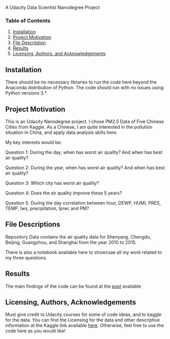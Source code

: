 A Udacity Data Scientist Nanodegree Project

### Table of Contents

1. [Installation](#installation)
2. [Project Motivation](#motivation)
3. [File Description](#files)
4. [Results](#results)
5. [Licensing, Authors, and Acknowledgements](#licensing)

## Installation <a name="installation"></a>

There should be no necessary libraries to run the code here beyond the Anaconda distribution of Python. The code should run with no issues using Python versions 3.*.

## Project Motivation<a name="motivation"></a>

This is an Udacity Nanodegree project. 
I chose PM2.5 Data of Five Chinese Cities from Kaggle.
As a Chinese, I am quite interested in the pollution situation in China, and apply data analysis skills here.

My key interests would be:

Question 1: During the day, when has worst air quality? And when has best air quality?

Question 2: During the year, when has worst air quality? And when has best air quality?

Question 3: Which city has worst air quality?

Question 4: Does the air quality improve these 5 years?

Question 5: During the day correlation between hour, DEWP, HUMI, PRES, TEMP, Iws, precipitation, Iprec and PM?

## File Descriptions <a name="files"></a>

Repository Data contains the air quality data for Shenyang, Chengdu, Beijing, Guangzhou, and Shanghai from the year 2010 to 2015. 

There is also a notebook available here to showcsae all my work related to my three questions.



## Results<a name="results"></a>

The main findings of the code can be found at the [post](TBD) available



## Licensing, Authors, Acknowledgements<a name="licensing"></a>

Must give credit to Udacity courses for some of code ideas, and to kaggle for the data. You can find the Licensing for the data and other descriptive information at the Kaggle link available [here](https://www.kaggle.com/uciml/pm25-data-for-five-chinese-cities). Otherwise, feel free to use the code here as you would like!
